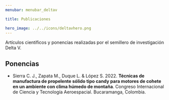 ```yaml
---
menubar: menubar_deltav

title: Publicaciones

hero_image: ../../icons/deltavhero.png
---
```


Artículos científicos y ponencias realizadas por el semillero de investigación Delta V.

<!-- ## Artículos científicos -->
<!-- - Autor 1, autor 2. (Año). **Titulo**. Revista, vol. #, núm. #, pp. #-#. [<u>Página web</u>](). [<u>PDF</u>](). -->
<!-- - Autor 1, autor 2. (Año). **Titulo**. Revista, vol. #, núm. #, pp. #-#. [<u>Página web</u>](). [<u>PDF</u>](). -->



## Ponencias
<!-- - Expositor 1, expositor 2. Año. **Titulo**. Congreso. Lugar. -->
- Sierra C. J., Zapata M., Duque L. & López S. 2022. **Técnicas de manufactura de propelente sólido tipo candy para motores de cohete en un ambiente con clima húmedo de montaña**. Congreso Internacional de Ciencia y Tecnología Aeroespacial. Bucaramanga, Colombia.